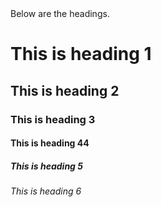 
<html>
  <body>
    Below are the headings.
    <h1>This is heading 1</h1>
    <h2>This is heading 2</h2>
    <h3>This is heading 3</h3>
    <h4>This is heading 44</h4>
    <h5>This is heading 5</h5>
    <h6>This is heading 6</h6>
  </body>
  </html>
